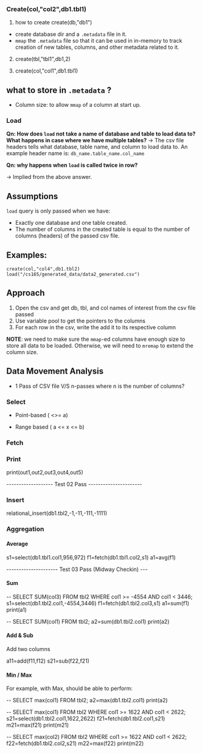 ### Create(col,"col2",db1.tbl1)

1. how to create create(db,"db1")

- create database dir and a `.metadata` file in it.
- `mmap` the `.metadata` file so that it can be used in in-memory to track creation of new tables, columns, and other metadata related to it.

2. create(tbl,"tbl1",db1,2)


3. create(col,"col1",db1.tbl1)

what to store in `.metadata` ? 
- 
- Column size: to allow  `mmap` of a column at start up. 


### Load

**Qn: How does `load` not take a name of database and table to load data to? What happens in case where we have multiple tables?** 
-> The csv file headers tells what database, table name, and column to load data to. An example header name is: `db_name.table_name.col_name`

**Qn: why happens when `load` is called twice in row?**

-> Implied from the above answer. 

**Assumptions**
-

`load` query is only passed when we have: 

- Exactly one database and one table created. 
- The number of columns in the created table is equal to the number of columns (headers) of the passed csv file. 

Examples: 
-
```
create(col,"col4",db1.tbl2)
load("/cs165/generated_data/data2_generated.csv")
```

Approach
-

1. Open the csv and get db, tbl, and col names of interest from the csv file passed
2. Use variable pool to get the pointers to the columns
3. For each row in the csv, write the add it to its respective column 


**NOTE**: we need to make sure the `mmap`-ed columns have enough size to store all data to be loaded. Otherwise, we will need to `mremap` to extend the column size. 

Data Movement Analysis
-

- 1 Pass of CSV file V/S n-passes where n is the number of columns? 


### Select

- Point-based ( <>= a)

- Range based ( a <= x <= b)


### Fetch 


### Print

print(out1,out2,out3,out4,out5)

------------------- Test 02 Pass ----------------------


### Insert 

relational_insert(db1.tbl2,-1,-11,-111,-1111)


### Aggregation 

#### Average

s1=select(db1.tbl1.col1,956,972)
f1=fetch(db1.tbl1.col2,s1)
a1=avg(f1)


--------------------- Test 03 Pass (Midway Checkin) ---

#### Sum 

-- SELECT SUM(col3) FROM tbl2 WHERE col1 >= -4554 AND col1 < 3446;
s1=select(db1.tbl2.col1,-4554,3446)
f1=fetch(db1.tbl2.col3,s1)
a1=sum(f1)
print(a1)

-- SELECT SUM(col1) FROM tbl2;
a2=sum(db1.tbl2.col1)
print(a2)


#### Add & Sub 

Add two columns

a11=add(f11,f12)
s21=sub(f22,f21)

#### Min / Max 

For example, with Max, should be able to perform: 

-- SELECT max(col1) FROM tbl2;
a2=max(db1.tbl2.col1)
print(a2)

-- SELECT max(col1) FROM tbl2 WHERE col1 >= 1622 AND col1 < 2622;
s21=select(db1.tbl2.col1,1622,2622)
f21=fetch(db1.tbl2.col1,s21)
m21=max(f21)
print(m21)

-- SELECT max(col2) FROM tbl2 WHERE col1 >= 1622 AND col1 < 2622;
f22=fetch(db1.tbl2.col2,s21)
m22=max(f22)
print(m22)

